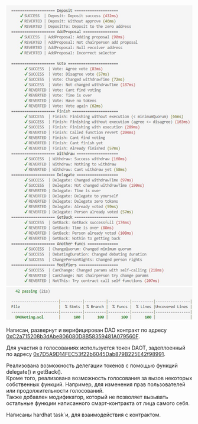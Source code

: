 ![Покрытие тестов 1](images/img_coverage1.jpg) <br>
![Покрытие тестов 2](images/img_coverage2.jpg) <br>

Написан, развернут и верифицирован DAO контракт по адресу [0xC2a715208b3dAbe806080D8B58359481A079560F](https://rinkeby.etherscan.io/address/0xC2a715208b3dAbe806080D8B58359481A079560F). <br>

Для участия в голосованиях используется токен DAOT, задеплоенный по адресу [0x7D5A9D14FEC53f22b6045Dab879B225E42f98991](https://rinkeby.etherscan.io/token/0x7D5A9D14FEC53f22b6045Dab879B225E42f98991). <br>

Реализована возможность делегации токенов с помощью функций delegate() и getBack(). <br>
Кроме того, реализована возможность голосования за вызов некоторых собственных функций. Например, для изменения прав пользователей или продолжительности голосований. <br>
Также добавлен модификатор, который не позволяет вызывать остальные функции написанного смарт-контракта от лица самого себя. <br>

Написаны hardhat task`и, для взаимодействия с контрактом.
